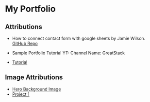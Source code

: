# My Portfolio

## Attributions

- How to connect contact form with google sheets by Jamie Wilson.
[GitHub Repo](https://github.com/jamiewilson/form-to-google-sheets)

- Sample Portfolio Tutorial YT: Channel Name: GreatStack
- [Tutorial](https://www.youtube.com/watch?v=0YFrGy_mzjY&ab_channel=GreatStack)

## Image Attributions

- [Hero Background Image](https://www.pexels.com/photo/lights-night-dark-long-exposure-1679719/)
- [Project 1](https://www.pexels.com/photo/gray-and-black-galaxy-wallpaper-2150/)